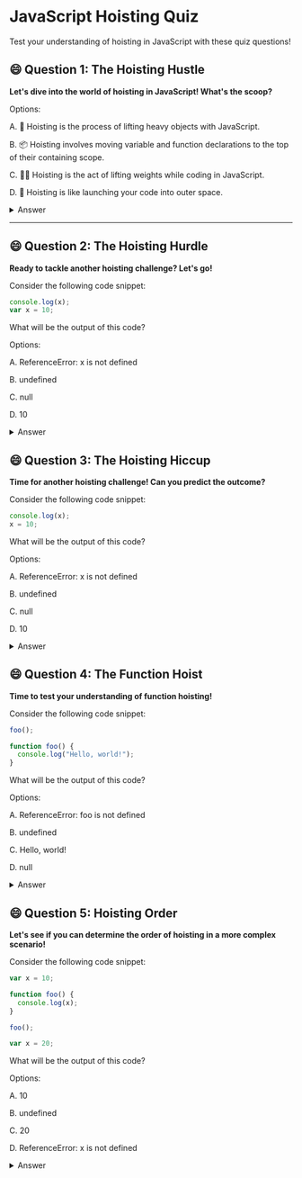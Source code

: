 # JavaScript Hoisting Quiz

Test your understanding of hoisting in JavaScript with these quiz questions!

## 😄 Question 1: The Hoisting Hustle

**Let's dive into the world of hoisting in JavaScript! What's the scoop?**

Options:

A. 🛫 Hoisting is the process of lifting heavy objects with JavaScript.

B. 📦 Hoisting involves moving variable and function declarations to the top of their containing scope.

C. 🏋️‍♂️ Hoisting is the act of lifting weights while coding in JavaScript.

D. 🚀 Hoisting is like launching your code into outer space.

<details>
<summary>Answer</summary>
Option B is correct. Hoisting in JavaScript involves moving variable and function declarations to the top of their containing scope.
</details>

---

## 😄 Question 2: The Hoisting Hurdle

**Ready to tackle another hoisting challenge? Let's go!**

Consider the following code snippet:

```javascript
console.log(x);
var x = 10;
```
What will be the output of this code?

Options:

A. ReferenceError: x is not defined

B. undefined

C. null

D. 10

<details>
<summary>Answer</summary>
Option B is correct. The output will be `undefined`. In JavaScript, variable declarations are hoisted to the top of their scope, but their assignments remain at their original position.
</details>

## 😄 Question 3: The Hoisting Hiccup

**Time for another hoisting challenge! Can you predict the outcome?**

Consider the following code snippet:

```javascript
console.log(x);
x = 10;
```
What will be the output of this code?

Options:

A. ReferenceError: x is not defined

B. undefined

C. null

D. 10

<details>
<summary>Answer</summary>
Option A is correct. The code will throw a `ReferenceError` because `x` is being accessed before it's declared. In JavaScript, only variable declarations are hoisted, not their assignments.
</details>

## 😄 Question 4: The Function Hoist

**Time to test your understanding of function hoisting!**

Consider the following code snippet:

```javascript
foo();

function foo() {
  console.log("Hello, world!");
}
```
What will be the output of this code?

Options:

A. ReferenceError: foo is not defined

B. undefined

C. Hello, world!

D. null

<details>
<summary>Answer</summary>
Option C is correct. The output will be `Hello, world!`. In JavaScript, function declarations are hoisted along with their definitions, allowing you to call a function before its declaration in the code.
</details>

## 😄 Question 5: Hoisting Order

**Let's see if you can determine the order of hoisting in a more complex scenario!**

Consider the following code snippet:

```javascript
var x = 10;

function foo() {
  console.log(x);
}

foo();

var x = 20;
```
What will be the output of this code?

Options:

A. 10

B. undefined

C. 20

D. ReferenceError: x is not defined

<details>
<summary>Answer</summary>
Option A is correct. The output will be `10`. In JavaScript, variable declarations are hoisted to the top of their containing scope. So, when `foo()` is called, it logs the value of `x`, which is 10 because the `var x = 10;` declaration is hoisted to the top of the code.
</details>
